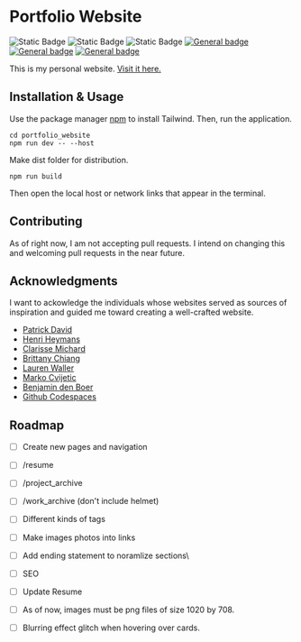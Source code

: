 # Portfolio Website

![Static Badge](https://img.shields.io/badge/version-1.0-blue)
![Static Badge](https://img.shields.io/badge/build-passing-brightgreen)
![Static Badge](https://img.shields.io/badge/repo_status-active-brightgreen)
[![General badge](https://img.shields.io/badge/-React-61DAFB?logo=react&logoColor=white&logoWidth=30.svg)]()
[![General badge](https://img.shields.io/badge/-Tailwind-06B6D4?logo=tailwindcss&logoColor=white&logoWidth=30.svg)]()
[![General badge](https://img.shields.io/badge/-Hostinger-673EE6)]()

This is my personal website. [Visit it here.](https://cesarfuentes.com)

## Installation & Usage

Use the package manager [npm](https://www.npmjs.com) to install Tailwind. Then, run the application.

```
cd portfolio_website
npm run dev -- --host
```

Make dist folder for distribution.

```
npm run build
```

Then open the local host or network links that appear in the terminal.

## Contributing

As of right now, I am not accepting pull requests. I intend on changing this and welcoming pull requests in the near future.

## Acknowledgments

I want to ackowledge the individuals whose websites served as sources of inspiration and guided me toward creating a well-crafted website.

- [Patrick David](https://bepatrickdavid.com/)
- [Henri Heymans](https://henriheymans.com/)
- [Clarisse Michard](https://clarissemichard.com/fr/)
- [Brittany Chiang](https://brittanychiang.com)
- [Lauren Waller](https://www.lauren-waller.com)
- [Marko Cvijetic](https://dribbble.com/shots/10388989-Copenhagen-Garden-Main-Page?utm_source=pinterest&utm_campaign=pinterest_shot&utm_content=Copenhagen+Garden+%E2%80%94+Main+Page&utm_medium=Social_Share)
- [Benjamin den Boer](https://framer.tips/?ref=onepagelove)
- [Github Codespaces](https://github.com/features/codespaces)

## Roadmap

- [ ] Create new pages and navigation
- [ ] /resume
- [ ] /project_archive
- [ ] /work_archive (don't include helmet)
- [ ] Different kinds of tags
- [ ] Make images photos into links
- [ ] Add ending statement to noramlize sections\
- [ ] SEO
- [ ] Update Resume

- [ ] As of now, images must be png files of size 1020 by 708.
- [ ] Blurring effect glitch when hovering over cards.
